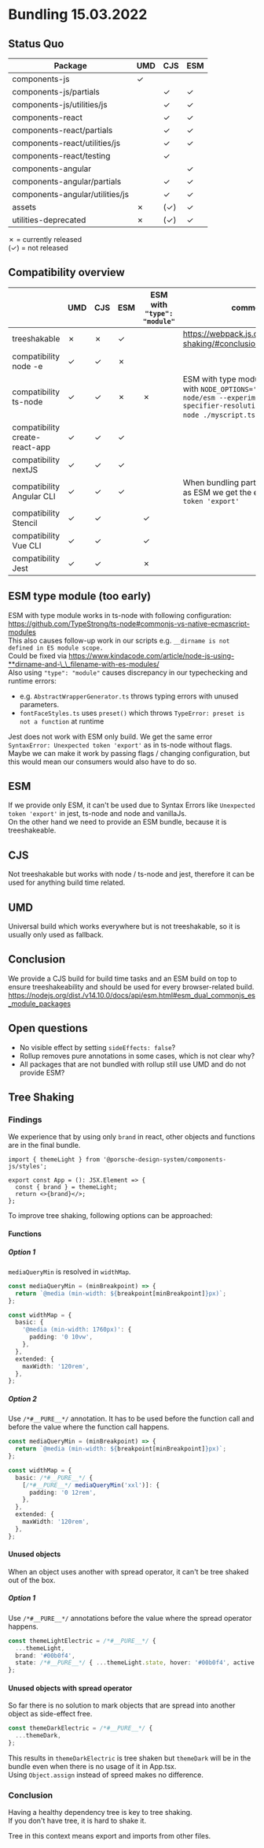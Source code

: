 # Bundling 15.03.2022

## Status Quo

| Package                         | UMD | CJS | ESM |
| ------------------------------- | --- | --- | --- |
| components-js                   | ✓   |     |     |
| components-js/partials          |     | ✓   | ✓   |
| components-js/utilities/js      |     | ✓   | ✓   |
| components-react                |     | ✓   | ✓   |
| components-react/partials       |     | ✓   | ✓   |
| components-react/utilities/js   |     | ✓   | ✓   |
| components-react/testing        |     | ✓   |     |
| components-angular              |     |     | ✓   |
| components-angular/partials     |     | ✓   | ✓   |
| components-angular/utilities/js |     | ✓   | ✓   |
| assets                          | ✗   | (✓) | ✓   |
| utilities-deprecated            | ✗   | (✓) | ✓   |

✗ = currently released  
(✓) = not released

## Compatibility overview

|                                | UMD | CJS | ESM | ESM with `"type": "module"` | comment                                                                                                                                    |
| ------------------------------ | --- | --- | --- | --------------------------- | ------------------------------------------------------------------------------------------------------------------------------------------ |
| treeshakable                   | ✗   | ✗   | ✓   |                             | https://webpack.js.org/guides/tree-shaking/#conclusion                                                                                     |
| compatibility node -e          | ✓   | ✓   | ✗   |                             |
| compatibility ts-node          | ✓   | ✓   | ✗   | ✗                           | ESM with type module works only with `NODE_OPTIONS='--loader ts-node/esm --experimental-specifier-resolution=node' ts-node ./myscript.ts`. |
| compatibility create-react-app | ✓   | ✓   | ✓   |                             |
| compatibility nextJS           | ✓   | ✓   | ✓   |                             |
| compatibility Angular CLI      | ✓   | ✓   | ✓   |                             | When bundling partial entry point as ESM we get the error `Unexpected token 'export'`                                                      |
| compatibility Stencil          | ✓   | ✓   |     | ✓                           |
| compatibility Vue CLI          | ✓   | ✓   |     | ✓                           |
| compatibility Jest             | ✓   | ✓   |     | ✗                           |

## ESM type module (too early)

ESM with type module works in ts-node with following configuration:
https://github.com/TypeStrong/ts-node#commonjs-vs-native-ecmascript-modules  
This also causes follow-up work in our scripts e.g. `__dirname is not defined in ES module scope.`  
Could be fixed via https://www.kindacode.com/article/node-js-using-**dirname-and-\_\_filename-with-es-modules/  
Also using `"type": "module"` causes discrepancy in our typechecking and runtime errors:

- e.g. `AbstractWrapperGenerator.ts` throws typing errors with unused parameters.
- `fontFaceStyles.ts` uses `preset()` which throws `TypeError: preset is not a function` at runtime

Jest does not work with ESM only build. We get the same error `SyntaxError: Unexpected token 'export'` as in ts-node
without flags.  
Maybe we can make it work by passing flags / changing configuration, but this would mean our consumers would also have
to do so.

## ESM

If we provide only ESM, it can't be used due to Syntax Errors like `Unexpected token 'export'` in jest, ts-node and node
and vanillaJs.  
On the other hand we need to provide an ESM bundle, because it is treeshakeable.

## CJS

Not treeshakable but works with node / ts-node and jest, therefore it can be used for anything build time related.

## UMD

Universal build which works everywhere but is not treeshakable, so it is usually only used as fallback.

## Conclusion

We provide a CJS build for build time tasks and an ESM build on top to ensure treeshakeability and should be used for
every browser-related build.  
https://nodejs.org/dist./v14.10.0/docs/api/esm.html#esm_dual_commonjs_es_module_packages

## Open questions

- No visible effect by setting `sideEffects: false`?
- Rollup removes pure annotations in some cases, which is not clear why?
- All packages that are not bundled with rollup still use UMD and do not provide ESM?

## Tree Shaking

### Findings

We experience that by using only `brand` in react, other objects and functions are in the final bundle.

```tsx
import { themeLight } from '@porsche-design-system/components-js/styles';

export const App = (): JSX.Element => {
  const { brand } = themeLight;
  return <>{brand}</>;
};
```

To improve tree shaking, following options can be approached:

#### Functions

##### Option 1

`mediaQueryMin` is resolved in `widthMap`.

```ts
const mediaQueryMin = (minBreakpoint) => {
  return `@media (min-width: ${breakpoint[minBreakpoint]}px)`;
};

const widthMap = {
  basic: {
    '@media (min-width: 1760px)': {
      padding: '0 10vw',
    },
  },
  extended: {
    maxWidth: '120rem',
  },
};
```

##### Option 2

Use `/*#__PURE__*/` annotation. It has to be used before the function call and before the value where the function call
happens.

```ts
const mediaQueryMin = (minBreakpoint) => {
  return `@media (min-width: ${breakpoint[minBreakpoint]}px)`;
};

const widthMap = {
  basic: /*#__PURE__*/ {
    [/*#__PURE__*/ mediaQueryMin('xxl')]: {
      padding: '0 12rem',
    },
  },
  extended: {
    maxWidth: '120rem',
  },
};
```

#### Unused objects

When an object uses another with spread operator, it can't be tree shaked out of the box.

##### Option 1

Use `/*#__PURE__*/` annotations before the value where the spread operator happens.

```ts
const themeLightElectric = /*#__PURE__*/ {
  ...themeLight,
  brand: '#00b0f4',
  state: /*#__PURE__*/ { ...themeLight.state, hover: '#00b0f4', active: '#00b0f4' },
};
```

#### Unused objects with spread operator

So far there is no solution to mark objects that are spread into another object as side-effect free.

```ts
const themeDarkElectric = /*#__PURE__*/ {
  ...themeDark,
};
```

This results in `themeDarkElectric` is tree shaken but `themeDark` will be in the bundle even when there is no usage of
it in App.tsx.  
Using `Object.assign` instead of spreed makes no difference.

### Conclusion

Having a healthy dependency tree is key to tree shaking.  
If you don't have tree, it is hard to shake it.

Tree in this context means export and imports from other files.

